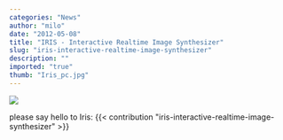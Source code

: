 ```yaml
---
categories: "News"
author: "milo"
date: "2012-05-08"
title: "IRIS - Interactive Realtime Image Synthesizer"
slug: "iris-interactive-realtime-image-synthesizer"
description: ""
imported: "true"
thumb: "Iris_pc.jpg"
---
```



![](Iris_pc.jpg) 



please say hello to Iris:
{{< contribution "iris-interactive-realtime-image-synthesizer" >}}